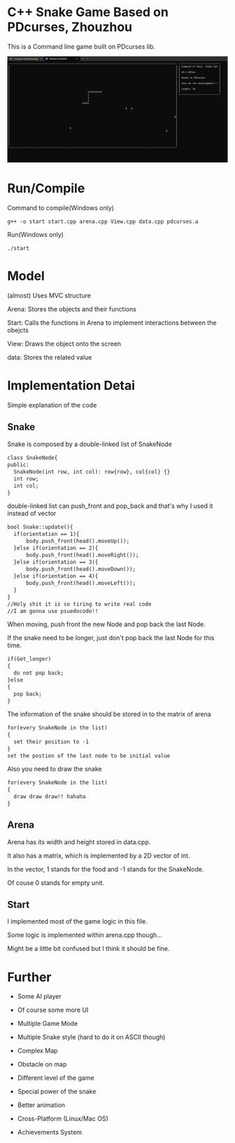 # C++ Snake Game Based on PDcurses, Zhouzhou

This is a Command line game built on PDcurses lib.

![alt text](image.png)

# Run/Compile

Command to compile(Windows only)

    g++ -o start start.cpp arena.cpp View.cpp data.cpp pdcurses.a

Run(Windows only)

    ./start

# Model

(almost) Uses MVC structure

Arena: Stores the objects and their functions

Start: Calls the functions in Arena to implement interactions between the obejcts

View: Draws the object onto the screen

data: Stores the related value

# Implementation Detai

Simple explanation of the code

## Snake

Snake is composed by a double-linked list of SnakeNode

    class SnakeNode{
    public:
      SnakeNode(int row, int col): row{row}, col{col} {}
      int row;
      int col;
    }

double-linked list can push_front and pop_back and that's why I used it instead of vector

    bool Snake::update(){
      if(orientation == 1){
          body.push_front(head().moveUp());
      }else if(orientation == 2){
          body.push_front(head().moveRight());
      }else if(orientation == 3){
          body.push_front(head().moveDown());
      }else if(orientation == 4){
          body.push_front(head().moveLeft());
      }
    }
    //Holy shit it is so tiring to write real code
    //I am gonna use psuedocode!!

When moving, push front the new Node and pop back the last Node.

If the snake need to be longer, just don't pop back the last Node for this time.

    if(Get_longer)
    {
      do not pop back;
    }else
    {
      pop back;
    }

The information of the snake should be stored in to the matrix of arena

    for(every SnakeNode in the list)
    {
      set their position to -1
    }
    set the postion of the last node to be initial value

Also you need to draw the snake

    for(every SnakeNode in the list)
    {
      draw draw draw!! hahaha
    }

## Arena

Arena has its width and height stored in data.cpp.

It also has a matrix, which is implemented by a 2D vector of int.

In the vector, 1 stands for the food and -1 stands for the SnakeNode.

Of couse 0 stands for empty unit.

## Start

I implemented most of the game logic in this file.

Some logic is implemented within arena.cpp though...

Might be a little bit confused but I think it should be fine.

# Further

- Some AI player

- Of course some more UI

- Multiple Game Mode

- Multiple Snake style (hard to do it on ASCII though)

- Complex Map

- Obstacle on map

- Different level of the game

- Special power of the snake

- Better animation

- Cross-Platform (Linux/Mac OS)

- Achievements System